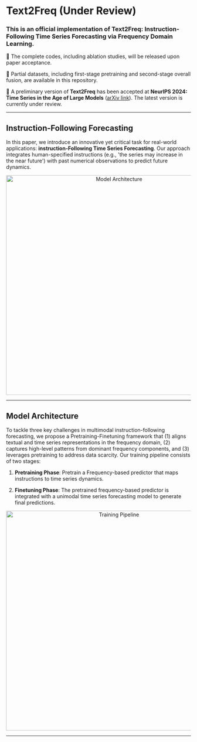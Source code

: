 # Text2Freq (Under Review)

### This is an official implementation of **Text2Freq: Instruction-Following Time Series Forecasting via Frequency Domain Learning**.

:triangular_flag_on_post: The complete codes, including ablation studies, will be released upon paper acceptance.

:triangular_flag_on_post: Partial datasets, including first-stage pretraining and second-stage overall fusion, are available in this repository.

:triangular_flag_on_post: A preliminary version of **Text2Freq** has been accepted at **NeurIPS 2024: Time Series in the Age of Large Models** ([arXiv link](https://arxiv.org/abs/2411.00929)). The latest version is currently under review.

---

## Instruction-Following Forecasting

In this paper, we introduce an innovative yet critical task for real-world applications: **instruction-Following Time Series Forecasting**. Our approach integrates human-specified instructions (e.g., 'the series may increase in the near future') with past numerical observations to predict future dynamics.

<p align="center">
  <img src="https://github.com/maxmeiji/PatchTST/blob/main/pic/model_architecture.png" alt="Model Architecture" width="600">
</p>

---

## Model Architecture

To tackle three key challenges in multimodal instruction-following forecasting, we propose a Pretraining-Finetuning framework that (1) aligns textual and time series representations in the frequency domain, (2) captures high-level patterns from dominant frequency components, and (3) leverages pretraining to address data scarcity. Our training pipeline consists of two stages:

1. **Pretraining Phase**: Pretrain a Frequency-based predictor that maps instructions to time series dynamics.

2. **Finetuning Phase**: The pretrained frequency-based predictor is integrated with a unimodal time series forecasting model to generate final predictions.

<p align="center">
  <img src="https://github.com/maxmeiji/PatchTST/blob/main/pic/model_architecture.png" alt="Training Pipeline" width="600">
</p>

---
